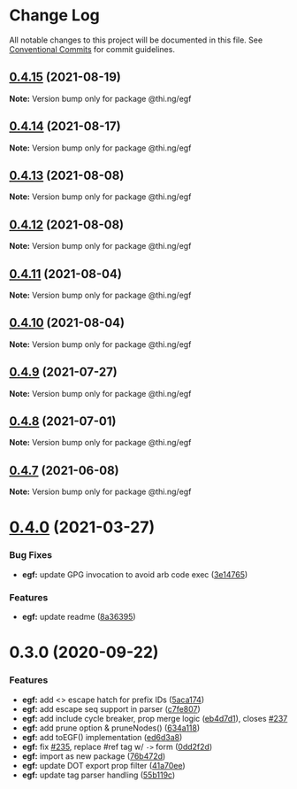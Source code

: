 # Change Log

All notable changes to this project will be documented in this file.
See [Conventional Commits](https://conventionalcommits.org) for commit guidelines.

## [0.4.15](https://github.com/thi-ng/umbrella/compare/@thi.ng/egf@0.4.14...@thi.ng/egf@0.4.15) (2021-08-19)

**Note:** Version bump only for package @thi.ng/egf





## [0.4.14](https://github.com/thi-ng/umbrella/compare/@thi.ng/egf@0.4.13...@thi.ng/egf@0.4.14) (2021-08-17)

**Note:** Version bump only for package @thi.ng/egf





## [0.4.13](https://github.com/thi-ng/umbrella/compare/@thi.ng/egf@0.4.12...@thi.ng/egf@0.4.13) (2021-08-08)

**Note:** Version bump only for package @thi.ng/egf





## [0.4.12](https://github.com/thi-ng/umbrella/compare/@thi.ng/egf@0.4.11...@thi.ng/egf@0.4.12) (2021-08-08)

**Note:** Version bump only for package @thi.ng/egf





## [0.4.11](https://github.com/thi-ng/umbrella/compare/@thi.ng/egf@0.4.10...@thi.ng/egf@0.4.11) (2021-08-04)

**Note:** Version bump only for package @thi.ng/egf





## [0.4.10](https://github.com/thi-ng/umbrella/compare/@thi.ng/egf@0.4.9...@thi.ng/egf@0.4.10) (2021-08-04)

**Note:** Version bump only for package @thi.ng/egf





## [0.4.9](https://github.com/thi-ng/umbrella/compare/@thi.ng/egf@0.4.8...@thi.ng/egf@0.4.9) (2021-07-27)

**Note:** Version bump only for package @thi.ng/egf





## [0.4.8](https://github.com/thi-ng/umbrella/compare/@thi.ng/egf@0.4.7...@thi.ng/egf@0.4.8) (2021-07-01)

**Note:** Version bump only for package @thi.ng/egf





## [0.4.7](https://github.com/thi-ng/umbrella/compare/@thi.ng/egf@0.4.6...@thi.ng/egf@0.4.7) (2021-06-08)

**Note:** Version bump only for package @thi.ng/egf





# [0.4.0](https://github.com/thi-ng/umbrella/compare/@thi.ng/egf@0.3.21...@thi.ng/egf@0.4.0) (2021-03-27)


### Bug Fixes

* **egf:** update GPG invocation to avoid arb code exec ([3e14765](https://github.com/thi-ng/umbrella/commit/3e14765d6bfd8006742c9e7860bc7d58ae94dfa5))


### Features

* **egf:** update readme ([8a36395](https://github.com/thi-ng/umbrella/commit/8a36395db3d31041c71d49cb58945909b8ee7ee2))





# 0.3.0 (2020-09-22)


### Features

* **egf:** add <> escape hatch for prefix IDs ([5aca174](https://github.com/thi-ng/umbrella/commit/5aca174cd4ceef7c03c08cb27d736eb5dd1fd35c))
* **egf:** add escape seq support in parser ([c7fe807](https://github.com/thi-ng/umbrella/commit/c7fe807fb726388d707e839140249a09028533db))
* **egf:** add include cycle breaker, prop merge logic ([eb4d7d1](https://github.com/thi-ng/umbrella/commit/eb4d7d138524fca7421c414a743824ae40807338)), closes [#237](https://github.com/thi-ng/umbrella/issues/237)
* **egf:** add prune option & pruneNodes() ([634a118](https://github.com/thi-ng/umbrella/commit/634a118e2b612d5979fca7b897ed3d8bf512f28b))
* **egf:** add toEGF() implementation ([ed6d3a8](https://github.com/thi-ng/umbrella/commit/ed6d3a8d0e7140ed12a5948057f736aa634ca7f6))
* **egf:** fix [#235](https://github.com/thi-ng/umbrella/issues/235), replace #ref tag w/ `->` form ([0dd2f2d](https://github.com/thi-ng/umbrella/commit/0dd2f2d4efe21afce28a00191ee1047a7fe462b6))
* **egf:** import as new package ([76b472d](https://github.com/thi-ng/umbrella/commit/76b472d017f3bf456db8204158de6ac4746447b3))
* **egf:** update DOT export prop filter ([41a70ee](https://github.com/thi-ng/umbrella/commit/41a70eeaada5b91d7507a52b6b45083548002cda))
* **egf:** update tag parser handling ([55b119c](https://github.com/thi-ng/umbrella/commit/55b119ce497f67e939ba865c25930348aaaad380))
